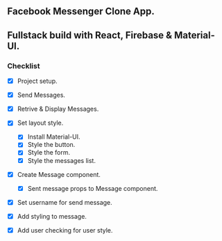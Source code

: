 ## Facebook Messenger Clone App.
## Fullstack build with React, Firebase & Material-UI.

### Checklist
* [x] Project setup.
* [x] Send Messages.
* [x] Retrive & Display Messages.
* [x] Set layout style.
    * [x] Install Material-UI.
    * [x] Style the button.
    * [x] Style the form.
    * [x] Style the messages list.
* [x] Create Message component.
    * [x] Sent message props to Message component.
* [x] Set username for send message.
* [x] Add styling to message.
* [x] Add user checking for user style. 

